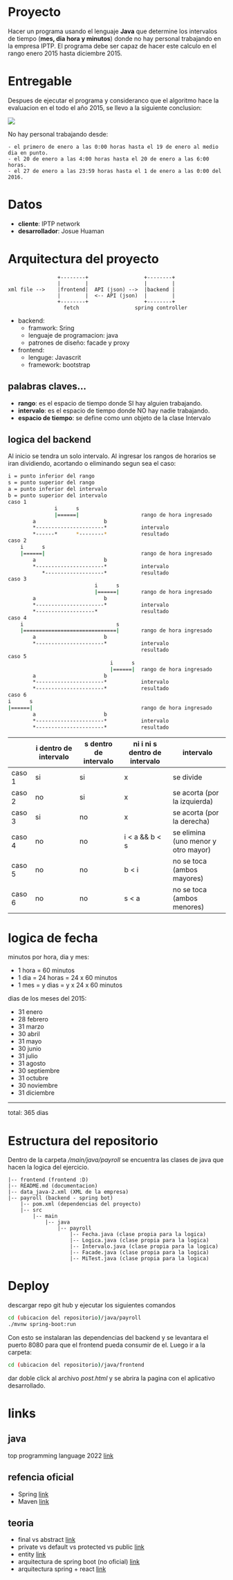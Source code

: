 # Proyecto
Hacer un programa usando el lenguaje __Java__ que determine los intervalos de tiempo (__mes, dia hora y minutos__) donde no hay personal trabajando en la empresa IPTP. El programa debe ser capaz de hacer este calculo en el rango enero 2015 hasta diciembre 2015.
# Entregable

Despues de ejecutar el programa y consideranco que el algoritmo hace la evaluacion en el todo el año 2015, se llevo a la siguiente conclusion:

![](demostracion.png)

No hay personal trabajando desde:
```
- el primero de enero a las 0:00 horas hasta el 19 de enero al medio dia en punto.
- el 20 de enero a las 4:00 horas hasta el 20 de enero a las 6:00 horas.
- el 27 de enero a las 23:59 horas hasta el 1 de enero a las 0:00 del 2016.
```

# Datos
- **cliente**: IPTP network
- **desarrollador**: Josue Huaman
# Arquitectura del proyecto

```
                +--------+                  +--------+       
                |        |                  |        |       
xml file -->    |frontend|  API (json) -->  |backend |       
                |        |  <-- API (json)  |        |       
                +--------+                  +--------+      
                  fetch                  spring controller 
```
- backend: 
  - framwork: Sring
  - lenguaje de programacion: java
  - patrones de diseño: facade y proxy
- frontend: 
  - lenguge: Javascrit
  - framework: bootstrap

## palabras claves...
- __rango__: es el espacio de tiempo donde SI hay alguien trabajando.
- __intervalo__: es el espacio de tiempo donde NO hay nadie trabajando.
- __espacio de tiempo__: se define como unn objeto de la clase Intervalo
## logica del backend
Al inicio se tendra un solo intervalo. Al ingresar los rangos de horarios se iran dividiendo, acortando o eliminando segun sea el caso:
```bash
i = punto inferior del rango
s = punto superior del rango
a = punto inferior del intervalo
b = punto superior del intervalo
caso 1
               i      s
               |======|                    rango de hora ingresado
        a                      b
        *----------------------*           intervalo
        *------*      *--------*           resultado
caso 2
    i      s
    |======|                               rango de hora ingresado
        a                      b
        *----------------------*           intervalo
           *-------------------*           resultado
caso 3
                            i      s
                            |======|       rango de hora ingresado
        a                      b
        *----------------------*           intervalo
        *-------------------*              resultado
caso 4
    i                              s
    |==============================|       rango de hora ingresado
        a                      b
        *----------------------*           intervalo
                                           resultado
caso 5
                                 i      s
                                 |======|  rango de hora ingresado
        a                      b
        *----------------------*           intervalo
        *----------------------*           resultado
caso 6
i      s
|======|                                   rango de hora ingresado
        a                      b
        *----------------------*           intervalo
        *----------------------*           resultado
```
| | i dentro de intervalo | s dentro de intervalo | ni i ni s dentro de intervalo | intervalo
| - | - | - | - | - |
| caso 1 | si | si | x | se divide
| caso 2 | no | si | x | se acorta (por la izquierda)
| caso 3 | si | no | x | se acorta (por la derecha)
| caso 4 | no | no | i < a && b < s | se elimina (uno menor y otro mayor)
| caso 5 | no | no | b < i | no se toca (ambos mayores)
| caso 6 | no | no | s < a | no se toca (ambos menores)


# logica de fecha
minutos por hora, dia y mes:
- 1 hora = 60 minutos
- 1 dia = 24 horas = 24 x 60 minutos
- 1 mes = y dias = y x 24 x 60 minutos

dias de los meses del 2015:
- 31 enero
- 28 febrero
- 31 marzo
- 30 abril
- 31 mayo
- 30 junio
- 31 julio
- 31 agosto
- 30 septiembre
- 31 octubre
- 30 noviembre
- 31 diciembre
-------
total: 365 dias
# Estructura del repositorio
Dentro de la carpeta _/main/java/payroll_ se encuentra las clases de java que hacen la logica del ejercicio.
```
|-- frontend (frontend :D)
|-- README.md (documentacion)
|-- data_java-2.xml (XML de la empresa)
|-- payroll (backend - spring bot)
    |-- pom.xml (dependencias del proyecto)
    |-- src
        |-- main
            |-- java
                |-- payroll
                    |-- Fecha.java (clase propia para la logica)
                    |-- Logica.java (clase propia para la logica)
                    |-- Intervalo.java (clase propia para la logica)
                    |-- Facade.java (clase propia para la logica)
                    |-- MiTest.java (clase propia para la logica)
```

# Deploy
descargar repo git hub y ejecutar los siguientes comandos
```bash
cd (ubicacion del repositorio)/java/payroll
./mvnw spring-boot:run
```
Con esto se instalaran las dependencias del backend y se levantara el puerto 8080 para que el frontend pueda consumir de el. Luego ir a la carpeta: 
```bash
cd (ubicacion del repositorio)/java/frontend
```
dar doble click al archivo _post.html_ y se abrira la pagina con el aplicativo desarrollado.

# links
## java
top programming language 2022 [link](https://statisticsanddata.org/data/the-most-popular-programming-languages-1965-2022-new-update/#:~:text=As%20of%201%20January%202022,from%20third%20position%20to%20first.)

## refencia oficial
- Spring [link](https://spring.io/)
- Maven [link](https://maven.apache.org/)

## teoria
- final vs abstract [link](https://www.google.com/search?q=final+abstract+java&tbm=isch&ved=2ahUKEwj2yd_Kxd_2AhW6LLkGHbmKBYMQ2-cCegQIABAA&oq=final+abstract+java&gs_lcp=CgNpbWcQAzoHCCMQ7wMQJ1CEBli2DWCaD2gCcAB4AIABugGIAeAEkgEDMC40mAEAoAEBqgELZ3dzLXdpei1pbWfAAQE&sclient=img&ei=uc48YraJBrrZ5OUPuZWWmAg&bih=575&biw=1294#imgrc=vcpN2vkTsVy5XM)
- private vs default vs protected vs public [link](https://i.stack.imgur.com/JqGNs.png)
- entity [link](https://docs.oracle.com/javaee/6/tutorial/doc/bnbqa.html)
- arquitectura de spring boot (no oficial) [link](https://www.researchgate.net/figure/Fig-2-Architecture-flow-of-spring-boot-Applications-Spring-boot-uses-all-the-features_fig2_341151097)
- arquitectura spring + react [link](https://www.youtube.com/watch?v=LCT4LPm5dnI)

